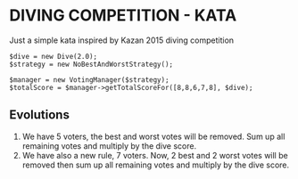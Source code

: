 # DIVING COMPETITION - KATA

Just a simple kata inspired by Kazan 2015 diving competition

```
$dive = new Dive(2.0);
$strategy = new NoBestAndWorstStrategy();

$manager = new VotingManager($strategy);
$totalScore = $manager->getTotalScoreFor([8,8,6,7,8], $dive);
```

## Evolutions

1) We have 5 voters, the best and worst votes will be removed. Sum up all
remaining votes and multiply by the dive score.
2) We have also a new rule, 7 voters. Now, 2 best and 2 worst votes will be
removed then sum up all remaining votes and multiply by the dive score.

